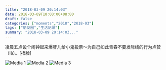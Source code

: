 ```yaml
---
title: "2018-03-09 20:14:03"
date: 2018-03-09T10:00:00+08:00
draft: false
categories: ["moments","2018","2018-03"]
tags: ["朋友圈","生活记录"]
summary: "2018-03-09 20:14:03..."
---
```


凌晨五点设个闹钟起来爆肝儿给小鬼投票～为自己如此青春不要发际线的行为点赞（là）。[捂脸]

![Media 1](/Moments/photos/2018-03-09/201803092014030.jpg)
![Media 2](/Moments/photos/2018-03-09/201803092014031.jpg)
![Media 3](/Moments/photos/2018-03-09/201803092014032.jpg)

